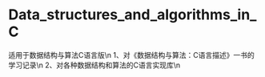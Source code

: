 # Data_structures_and_algorithms_in_C
适用于数据结构与算法C语言版\n
1、对《数据结构与算法：C语言描述》一书的学习记录\n
2、对各种数据结构和算法的C语言实现库\n
